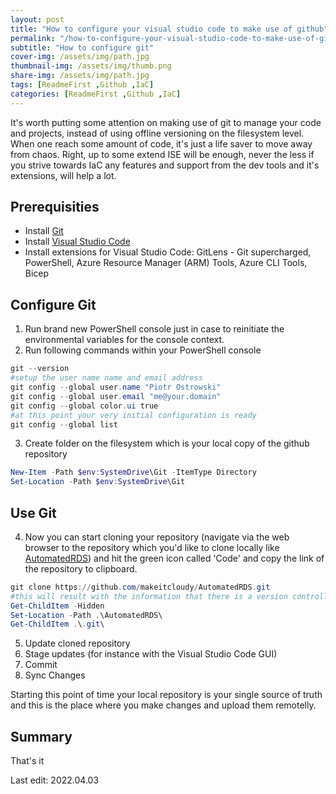 ```yaml
---
layout: post
title: "How to configure your visual studio code to make use of github"
permalink: "/how-to-configure-your-visual-studio-code-to-make-use-of-github/"
subtitle: "How to configure git"
cover-img: /assets/img/path.jpg
thumbnail-img: /assets/img/thumb.png
share-img: /assets/img/path.jpg
tags: [ReadmeFirst ,Github ,IaC]
categories: [ReadmeFirst ,Github ,IaC]
---
```

It's worth putting some attention on making use of git to manage your code and projects, instead of using offline versioning on the filesystem level. When one reach some amount of code, it's just a life saver to move away from chaos. Right, up to some extend ISE will be enough, never the less if you strive towards IaC any features and support from the dev tools and it's extensions, will help a lot.
## Prerequisities
+ Install [Git](https://git-scm.com/downloads)
+ Install [Visual Studio Code](https://code.visualstudio.com/)
+ Install extensions for Visual Studio Code: GitLens - Git supercharged, PowerShell, Azure Resource Manager (ARM) Tools, Azure CLI Tools, Bicep
## Configure Git
1. Run brand new PowerShell console just in case to reinitiate the environmental variables for the console context.
2. Run following commands within your PowerShell console
```powershell
git --version
#setup the user name name and email address
git config --global user.name "Piotr Ostrowski"
git config --global user.email "me@your.domain"
git config --global color.ui true
#at this point your very initial configuration is ready
git config --global list
```
3. Create folder on the filesystem which is your local copy of the github repository
```powershell
New-Item -Path $env:SystemDrive\Git -ItemType Directory
Set-Location -Path $env:SystemDrive\Git
```

## Use Git
4. Now you can start cloning your repository (navigate via the web browser to the repository which you'd like to clone locally like [AutomatedRDS](https://github.com/makeitcloudy/AutomatedRDS)) and hit the green icon called 'Code' and copy the link of the repository to clipboard.
```powershell
git clone https://github.com/makeitcloudy/AutomatedRDS.git
#this will result with the information that there is a version controlling within the folder you cloned
Get-ChildItem -Hidden
Set-Location -Path .\AutomatedRDS\
Get-ChildItem .\.git\
```
5. Update cloned repository
6. Stage updates (for instance with the Visual Studio Code GUI)
7. Commit
8. Sync Changes

Starting this point of time your local repository is your single source of truth and this is the place where you make changes and upload them remotelly.

## Summary

That's it

Last edit: 2022.04.03

